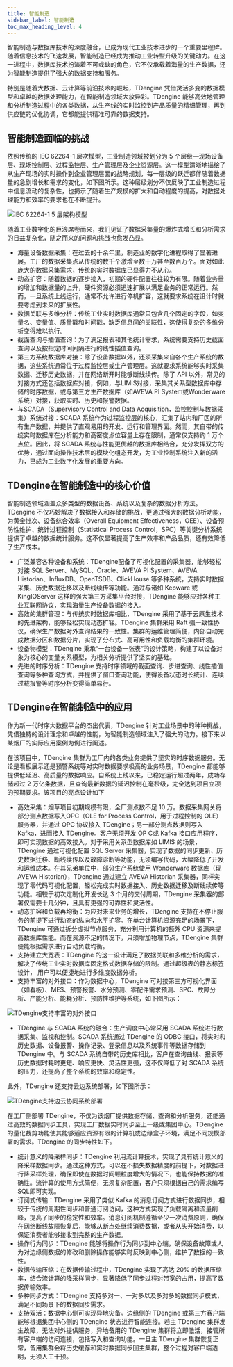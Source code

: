 ```yaml
---
title: 智能制造
sidebar_label: 智能制造
toc_max_heading_level: 4
---
```


智能制造与数据库技术的深度融合，已成为现代工业技术进步的一个重要里程碑。随着信息技术的飞速发展，智能制造已经成为推动工业转型升级的关键动力。在这一进程中，数据库技术扮演着不可或缺的角色，它不仅承载着海量的生产数据，还为智能制造提供了强大的数据支持和服务。

特别是随着大数据、云计算等前沿技术的崛起，TDengine 凭借灵活多变的数据模型和卓越的数据处理能力，在智能制造领域大放异彩。TDengine 能够高效地管理和分析制造过程中的各类数据，从生产线的实时监控到产品质量的精细管理，再到供应链的优化协调，它都能提供精准可靠的数据支持。

## 智能制造面临的挑战

依照传统的 IEC 62264-1 层次模型，工业制造领域被划分为 5 个层级—现场设备层、现场控制层、过程监控层、生产管理层及企业资源层。这一模型清晰地描绘了从生产现场的实时操作到企业管理层面的战略规划，每一层级的跃迁都伴随着数据量的急剧增长和需求的变化，如下图所示。这种层级划分不仅反映了工业制造过程中信息流动的复杂性，也揭示了随着生产规模的扩大和自动程度的提高，对数据处理能力和效率的要求也在不断提升。

![IEC 62264-1 5 层架构模型](./manufacture-1.png)

随着工业数字化的巨浪席卷而来，我们见证了数据采集量的爆炸式增长和分析需求的日益复杂化，随之而来的问题和挑战也愈发凸显。
- 海量设备数据采集：在过去的十余年里，制造业的数字化进程取得了显著进展。工厂的数据采集点从传统的数千个激增至数十万甚至数百万个。面对如此庞大的数据采集需求，传统的实时数据库已显得力不从心。
- 动态扩容：随着数据的逐步接入，初期的硬件配置往往较为有限。随着业务量的增加和数据量的上升，硬件资源必须迅速扩展以满足业务的正常运行。然而，一旦系统上线运行，通常不允许进行停机扩容，这就要求系统在设计时就要考虑到未来的扩展性。
- 数据关联与多维分析：传统工业实时数据库通常只包含几个固定的字段，如变量名、变量值、质量戳和时间戳，缺乏信息间的关联性，这使得复杂的多维分析变得难以执行。
- 截面查询与插值查询：为了满足报表和其他统计需求，系统需要支持历史截面查询以及按指定时间间隔进行的线性插值查询。
- 第三方系统数据库对接：除了设备数据以外，还须采集来自各个生产系统的数据，这些系统通常位于过程监控层或生产管理层。这就要求系统能够实时采集数据、迁移历史数据，并在网络断开时能够断线续传。除了 API 以外，常见的对接方式还包括数据库对接，例如，与LIMIS对接，采集其关系型数据库中存储的时序数据，或与第三方生产数据库（如AVEVA PI System或Wonderware系统）对接，获取实时、历史和报警数据。
- 与SCADA（Supervisory Control and Data Acquisition，监控控制与数据采集）系统对接：SCADA 系统作为过程监控层的核心，汇集了站内和厂区的所有生产数据，并提供了直观易用的开发、运行和管理界面。然而，其自带的传统实时数据库在分析能力和高密度点位容量上存在限制，通常仅支持约 1 万个点位。因此，将 SCADA 系统与性能更优越的数据库相结合，充分发挥双方的优势，通过面向操作技术层的模块化组态开发，为工业控制系统注入新的活力，已成为工业数字化发展的重要方向。

## TDengine在智能制造中的核心价值

智能制造领域涵盖众多类型的数据设备、系统以及复杂的数据分析方法。TDengine 不仅巧妙解决了数据接入和存储的挑战，更通过强大的数据分析功能，为黄金批次、设备综合效率（Overall Equipment Effectiveness，OEE）、设备预防性维护、统计过程控制（Statistical Process Control，SPC）等关键分析系统提供了卓越的数据统计服务。这不仅显著提高了生产效率和产品品质，还有效降低了生产成本。

- 广泛兼容各种设备和系统：TDengine配备了可视化配置的采集器，能够轻松对接 SQL Server、MySQL、Oracle、AVEVA PI System、AVEVA Historian、InﬂuxDB、OpenTSDB、ClickHouse 等多种系统，支持实时数据采集、历史数据迁移以及断线续传等功能。通过与诸如 Kepware 或 KingIOServer 这样的强大第三方采集平台对接，TDengine 能够应对各种工业互联网协议，实现海量生产设备数据的接入。
- 高效的集群管理：与传统实时数据库相比，TDengine 采用了基于云原生技术的先进架构，能够轻松实现动态扩容。TDengine 集群采用 Raft 强一致性协议，确保生产数据对外查询结果的一致性。集群的运维管理简便，内部自动完成数据分区和数据分片，实现了分布式、高可用性和负载均衡的集群环境。
- 设备物模型：TDengine 秉承“一台设备一张表”的设计策略，构建了以设备对象为核心的变量关系模型，为相关分析提供了坚实的基础。
- 先进的时序分析：TDengine 支持时序领域的截面查询、步进查询、线性插值查询等多种查询方式，并提供了窗口查询功能，使得设备状态时长统计、连续过载报警等时序分析变得简单易行。

## TDengine在智能制造中的应用

作为新一代时序大数据平台的杰出代表，TDengine 针对工业场景中的种种挑战，凭借独特的设计理念和卓越的性能，为智能制造领域注入了强大的动力。接下来以某烟厂的实际应用案例为例进行阐述。

在该项目中，TDengine 集群为工厂内的各类业务提供了坚实的时序数据服务。无论是看板展示还是预警系统等对实时数据要求极高的业务场景，TDengine 都能够提供低延迟、高质量的数据响应。自系统上线以来，已稳定运行超过两年，成功存储超过 2 万亿条数据，且查询最新数据的延迟控制在毫秒级，完全达到项目立项的预期要求。该项目的亮点设计如下

- 高效采集：烟草项目初期规模有限，全厂测点数不足 10 万。数据采集网关将部分测点数据写入OPC（OLE for Process Control，用于过程控制的 OLE）服务器，并通过 OPC 协议接入 TDengine；另一部分测点数据则写入 Kafka，进而接入 TDengine。客户无须开发 OP C或 Kafka 接口应用程序，即可实现数据的高效接入。对于采用关系型数据库如 LIMIS 的场景，TDengine 通过可视化配置 SQL Server 采集器，实现了数据的同步更新、历史数据迁移、断线续传以及故障诊断等功能，无须编写代码，大幅降低了开发和运维成本。在其兄弟单位中，部分生产系统使用 Wonderware 数据库（现 AVEVA Historian），TDengine 通过建立 AVEVA Historian 采集器，同样实现了零代码可视化配置，轻松完成实时数据接入、历史数据迁移及断线续传等功能。相较于初次定制化开发长达 3 个月的交付周期，TDengine 采集器的部署仅需要十几分钟，且具有更强的可靠性和灵活性。
- 动态扩容和负载再均衡：为应对未来业务的增长，TDengine 支持在不停止服务的前提下进行动态的纵向和水平扩容。在单台计算机资源充足的场景下，TDengine 可通过拆分虚拟节点服务，充分利用计算机的额外 CPU 资源来提高数据库性能。而在资源不足的情况下，只须增加物理节点，TDengine 集群便能根据需求进行自动负载均衡。
- 支持建立大宽表：TDengine 的这一设计满足了数据关联和多维分析的需求，解决了传统工业实时数据库固定格式数据存储的限制。通过超级表的静态标签设计，
用户可以便捷地进行多维度数据分析。
- 支持丰富的对外接口：作为数据中心，TDengine 可对接第三方可视化界面（如看板）、MES、预警报警、水分预测、零配件需求预测、SPC、故障分析、产能分析、能耗分析、预防性维护等系统，如下图所示：

![TDengine支持丰富的对外接口](./manufacture-2.png)

- TDengine 与 SCADA 系统的融合：生产调度中心常采用 SCADA 系统进行数据采集、监视和控制。SCADA 系统通过 TDengine 的 ODBC 接口，将实时和历史数据、设备报警、操作记录、登录信息以及系统事件等数据存储到 TDengine 中。与 SCADA 系统自带的历史库相比，客户在查询曲线、报表等历史数据时耗时更短、响应更快、灵活性更强，这不仅降低了对 SCADA 系统的压力，还提高了整个系统的效率和稳定性。

此外，TDengine 还支持云边系统部署，如下图所示：

![TDengine支持边云协同系统部署](./manufacture-3.png)

在工厂侧部署 TDengine，不仅为该烟厂提供数据存储、查询和分析服务，还能通过高效的数据同步工具，实现工厂数据实时同步至上一级或集团中心。TDengine 的量化裁剪功能使其能够适应资源有限的计算机或边缘盒子环境，满足不同规模部署的需求。TDengine 的同步特性如下。

- 统计意义的降采样同步：TDengine 利用流计算技术，实现了具有统计意义的降采样数据同步。通过这种方式，可以在不损失数据精度的前提下，对数据进行降采样处理，确保即使在数据时间颗粒度增大的情况下，也能保持数据的准确性。流计算的使用方式简便，无须复杂配置，客户只须根据自己的需求编写SQL即可实现。
- 订阅式传输：TDengine 采用了类似 Kafka 的消息订阅方式进行数据同步，相较于传统的周期性同步和普通订阅访问，这种方式实现了负载隔离和流量削峰，提高了同步的稳定性和效率。消息订阅机制遵循至少一次消费原则，确保在网络断线故障恢复后，能够从断点处继续消费数据，或者从头开始消费，以保证消费者能够接收到完整的生产数据。
- 操作行为同步：TDengine 能够将操作行为同步到中心端，确保设备故障或人为对边缘侧数据的修改和删除操作能够实时反映到中心侧，维护了数据的一致性。
- 数据传输压缩：在数据传输过程中，TDengine 实现了高达 20% 的数据压缩率，结合流计算的降采样同步，显著降低了同步过程对带宽的占用，提高了数据传输效率。
- 多种同步方式：TDengine 支持多对一、一对多以及多对多的数据同步模式，满足不同场景下的数据同步需求。
- 支持双活：数据中心侧可实现异地灾备。边缘侧的 TDengine 或第三方客户端能够根据集团中心侧的 TDengine 状态进行智能连接。若主 TDengine 集群发生故障，无法对外提供服务，异地备用的 TDengine 集群将立即激活，接管所有客户端的访问连接，包括写入和查询功能。一旦主 TDengine 集群恢复正常，备用集群会将历史缓存和实时数据同步回主集群，整个过程对客户端透明，无须人工干预。